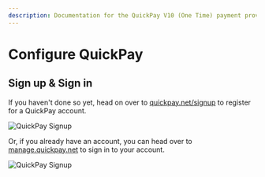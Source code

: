 ```yaml
---
description: Documentation for the QuickPay V10 (One Time) payment provider for Vendr, the eCommerce solution for Umbraco v8+
---
```


# Configure QuickPay

## Sign up & Sign in

If you haven't done so yet, head on over to [quickpay.net/signup](https://quickpay.net/signup) to register for a QuickPay account.

![QuickPay Signup](/media/screenshots/quickpay/quickpay_signup.png)

Or, if you already have an account, you can head over to [manage.quickpay.net](https://manage.quickpay.net) to sign in to your account.


![QuickPay Signup](/media/screenshots/quickpay/quickpay_signin.png)